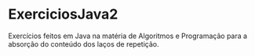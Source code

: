 # ExerciciosJava2
Exercícios feitos em Java na matéria de Algoritmos e Programação para a absorção do conteúdo dos laços de repetição.
